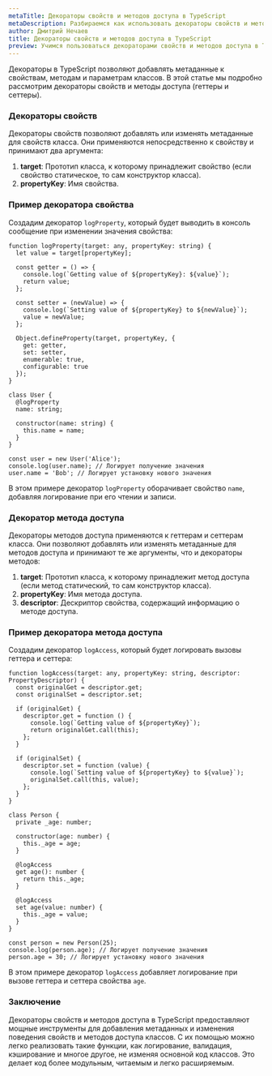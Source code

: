 ```yaml
---
metaTitle: Декораторы свойств и методов доступа в TypeScript
metaDescription: Разбираемся как использовать декораторы свойств и методов доступа в TypeScript
author: Дмитрий Нечаев
title: Декораторы свойств и методов доступа в TypeScript
preview: Учимся пользоваться декораторами свойств и методов доступа в TypeScript. Разбираем примеры использования
---
```


Декораторы в TypeScript позволяют добавлять метаданные к свойствам, методам и параметрам классов. В этой статье мы подробно рассмотрим декораторы свойств и методы доступа (геттеры и сеттеры).

### Декораторы свойств

Декораторы свойств позволяют добавлять или изменять метаданные для свойств класса. Они применяются непосредственно к свойству и принимают два аргумента:

1. **target**: Прототип класса, к которому принадлежит свойство (если свойство статическое, то сам конструктор класса).
2. **propertyKey**: Имя свойства.

### Пример декоратора свойства

Создадим декоратор `logProperty`, который будет выводить в консоль сообщение при изменении значения свойства:

```tsx
function logProperty(target: any, propertyKey: string) {
  let value = target[propertyKey];

  const getter = () => {
    console.log(`Getting value of ${propertyKey}: ${value}`);
    return value;
  };

  const setter = (newValue) => {
    console.log(`Setting value of ${propertyKey} to ${newValue}`);
    value = newValue;
  };

  Object.defineProperty(target, propertyKey, {
    get: getter,
    set: setter,
    enumerable: true,
    configurable: true
  });
}

class User {
  @logProperty
  name: string;

  constructor(name: string) {
    this.name = name;
  }
}

const user = new User('Alice');
console.log(user.name); // Логирует получение значения
user.name = 'Bob'; // Логирует установку нового значения

```

В этом примере декоратор `logProperty` оборачивает свойство `name`, добавляя логирование при его чтении и записи.

### Декоратор метода доступа

Декораторы методов доступа применяются к геттерам и сеттерам класса. Они позволяют добавлять или изменять метаданные для методов доступа и принимают те же аргументы, что и декораторы методов:

1. **target**: Прототип класса, к которому принадлежит метод доступа (если метод статический, то сам конструктор класса).
2. **propertyKey**: Имя метода доступа.
3. **descriptor**: Дескриптор свойства, содержащий информацию о методе доступа.

### Пример декоратора метода доступа

Создадим декоратор `logAccess`, который будет логировать вызовы геттера и сеттера:

```tsx
function logAccess(target: any, propertyKey: string, descriptor: PropertyDescriptor) {
  const originalGet = descriptor.get;
  const originalSet = descriptor.set;

  if (originalGet) {
    descriptor.get = function () {
      console.log(`Getting value of ${propertyKey}`);
      return originalGet.call(this);
    };
  }

  if (originalSet) {
    descriptor.set = function (value) {
      console.log(`Setting value of ${propertyKey} to ${value}`);
      originalSet.call(this, value);
    };
  }
}

class Person {
  private _age: number;

  constructor(age: number) {
    this._age = age;
  }

  @logAccess
  get age(): number {
    return this._age;
  }

  @logAccess
  set age(value: number) {
    this._age = value;
  }
}

const person = new Person(25);
console.log(person.age); // Логирует получение значения
person.age = 30; // Логирует установку нового значения

```

В этом примере декоратор `logAccess` добавляет логирование при вызове геттера и сеттера свойства `age`.

### Заключение

Декораторы свойств и методов доступа в TypeScript предоставляют мощные инструменты для добавления метаданных и изменения поведения свойств и методов доступа классов. С их помощью можно легко реализовать такие функции, как логирование, валидация, кэширование и многое другое, не изменяя основной код классов. Это делает код более модульным, читаемым и легко расширяемым.